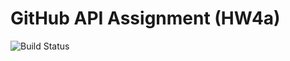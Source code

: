 # GitHub API Assignment (HW4a)

![Build Status](https://travis-ci.org/Jgalligan1/GitHub567.svg?branch=main)
